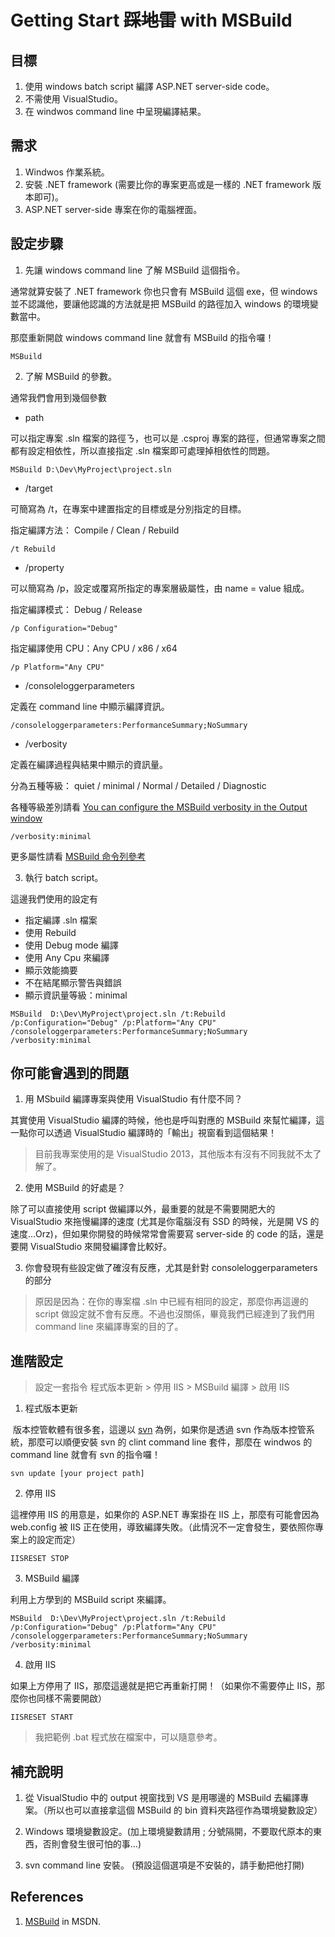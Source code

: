 # Getting Start ~~踩地雷~~ with MSBuild

## 目標

1. 使用 windows batch script 編譯 ASP.NET server-side code。
2. 不需使用 VisualStudio。
3. 在 windwos command line 中呈現編譯結果。

## 需求

1. Windwos 作業系統。
2. 安裝 .NET framework (需要比你的專案更高或是一樣的 .NET framework 版本即可)。
3. ASP.NET server-side 專案在你的電腦裡面。

## 設定步驟

1. 先讓 windows command line 了解 MSBuild 這個指令。

通常就算安裝了 .NET framework 你也只會有 MSBuild 這個 exe，但 windows 並不認識他，要讓他認識的方法就是把 MSBuild 的路徑加入 windows 的環境變數當中。

那麼重新開啟 windows command line 就會有 MSBuild 的指令囉！

```
MSBuild
```

2. 了解 MSBuild 的參數。

通常我們會用到幾個參數

* path

可以指定專案 .sln 檔案的路徑ㄋ，也可以是 .csproj 專案的路徑，但通常專案之間都有設定相依性，所以直接指定 .sln 檔案即可處理掉相依性的問題。

```
MSBuild D:\Dev\MyProject\project.sln
```

* /target

可簡寫為 /t，在專案中建置指定的目標或是分別指定的目標。

指定編譯方法： Compile / Clean / Rebuild

```
/t Rebuild
```

* /property

可以簡寫為 /p，設定或覆寫所指定的專案層級屬性，由 name = value 組成。

指定編譯模式： Debug / Release

```
/p Configuration="Debug"
```

指定編譯使用 CPU：Any CPU / x86 / x64

```
/p Platform="Any CPU"
```

* /consoleloggerparameters

定義在 command line 中顯示編譯資訊。

```
/consoleloggerparameters:PerformanceSummary;NoSummary
```

* /verbosity

定義在編譯過程與結果中顯示的資訊量。

分為五種等級： quiet / minimal / Normal / Detailed / Diagnostic

各種等級差別請看 [You can configure the MSBuild verbosity in the Output window](https://blogs.msdn.microsoft.com/saraford/2008/10/07/did-you-know-you-can-configure-the-msbuild-verbosity-in-the-output-window-329/)

```
/verbosity:minimal
```


更多屬性請看 [MSBuild 命令列參考](https://msdn.microsoft.com/zh-tw/library/ms164311.aspx)

3. 執行 batch script。

這邊我們使用的設定有

* 指定編譯 .sln 檔案
* 使用 Rebuild
* 使用 Debug mode 編譯
* 使用 Any Cpu 來編譯
* 顯示效能摘要
* 不在結尾顯示警告與錯誤
* 顯示資訊量等級：minimal

```
MSBuild  D:\Dev\MyProject\project.sln /t:Rebuild /p:Configuration="Debug" /p:Platform="Any CPU" /consoleloggerparameters:PerformanceSummary;NoSummary /verbosity:minimal
```

## 你可能會遇到的問題

1. 用 MSbuild 編譯專案與使用 VisualStudio 有什麼不同？

其實使用 VisualStudio 編譯的時候，他也是呼叫對應的 MSBuild 來幫忙編譯，這一點你可以透過 VisualStudio 編譯時的「輸出」視窗看到這個結果！

> 目前我專案使用的是 VisualStudio 2013，其他版本有沒有不同我就不太了解了。

2. 使用 MSBuild 的好處是？

除了可以直接使用 script 做編譯以外，最重要的就是不需要開肥大的 VisualStudio 來拖慢編譯的速度 (尤其是你電腦沒有 SSD 的時候，光是開 VS 的速度...Orz)，但如果你開發的時候常常會需要寫 server-side 的 code 的話，還是要開 VisualStudio 來開發編譯會比較好。

3. 你會發現有些設定做了確沒有反應，尤其是針對 consoleloggerparameters 的部分

> 原因是因為：在你的專案檔 .sln 中已經有相同的設定，那麼你再這邊的 script 做設定就不會有反應。不過也沒關係，畢竟我們已經達到了我們用 command line 來編譯專案的目的了。

## 進階設定

> 設定一套指令 程式版本更新 > 停用 IIS > MSBuild 編譯 > 啟用 IIS

1. 程式版本更新

  版本控管軟體有很多套，這邊以 [svn](https://tortoisesvn.net/downloads.html) 為例，如果你是透過 svn 作為版本控管系統，那麼可以順便安裝 svn 的 clint command line 套件，那麼在 windwos 的 command line 就會有 svn 的指令囉！

  ```
  svn update [your project path]
  ```

2. 停用 IIS

  這裡停用 IIS 的用意是，如果你的 ASP.NET 專案掛在 IIS 上，那麼有可能會因為 web.config 被 IIS 正在使用，導致編譯失敗。（此情況不一定會發生，要依照你專案上的設定而定）

  ```
  IISRESET STOP
  ```

3. MSBuild 編譯

  利用上方學到的 MSBuild script 來編譯。

  ```
  MSBuild  D:\Dev\MyProject\project.sln /t:Rebuild /p:Configuration="Debug" /p:Platform="Any CPU" /consoleloggerparameters:PerformanceSummary;NoSummary /verbosity:minimal
  ```

4. 啟用 IIS 

  如果上方停用了 IIS，那麼這邊就是把它再重新打開！（如果你不需要停止 IIS，那麼你也同樣不需要開啟）

  ```
  IISRESET START
  ```
  
> 我把範例 .bat 程式放在檔案中，可以隨意參考。

## 補充說明

1. 從 VisualStudio 中的 output 視窗找到 VS 是用哪邊的 MSBuild 去編譯專案。（所以也可以直接拿這個 MSBuild 的 bin 資料夾路徑作為環境變數設定）

2. Windows 環境變數設定。(加上環境變數請用 ; 分號隔開，不要取代原本的東西，否則會發生很可怕的事...)

3. svn command line 安裝。 (預設這個選項是不安裝的，請手動把他打開)

## References

1. [MSBuild](https://msdn.microsoft.com/zh-tw/library/0k6kkbsd.aspx) in MSDN.



